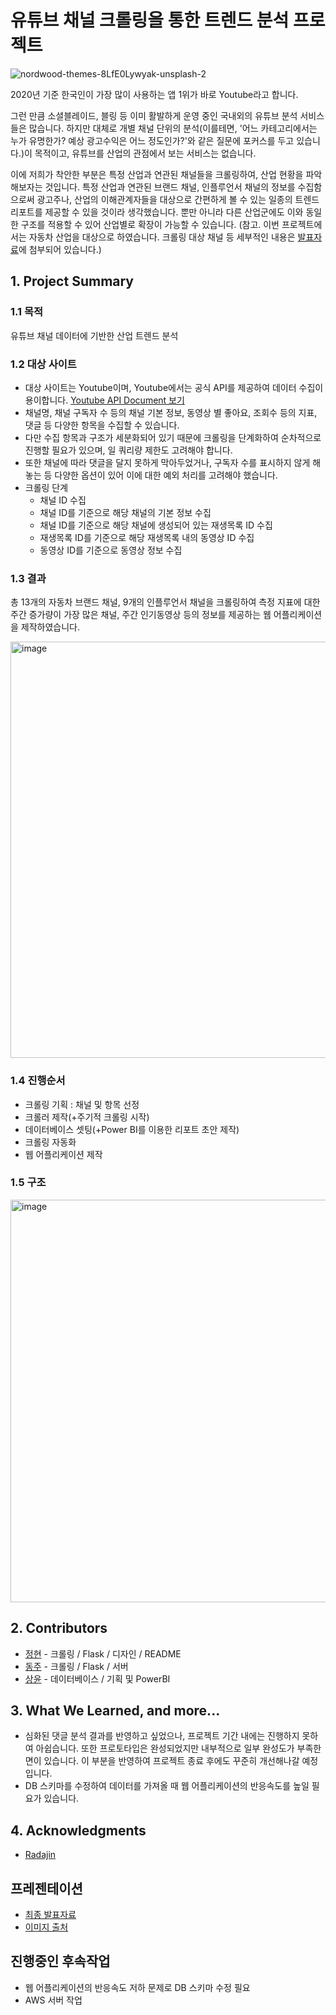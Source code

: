# 유튜브 채널 크롤링을 통한 트렌드 분석 프로젝트


![nordwood-themes-8LfE0Lywyak-unsplash-2](https://user-images.githubusercontent.com/80465347/128330807-7eeb4c07-3877-4708-9bd1-4d2a4deeda1b.jpg)


2020년 기준 한국인이 가장 많이 사용하는 앱 1위가 바로 Youtube라고 합니다.

그런 만큼 소셜블레이드, 블링 등 이미 활발하게 운영 중인 국내외의 유튜브 분석 서비스들은 많습니다. 하지만 대체로 개별 채널 단위의 분석(이를테면, '어느 카테고리에서는 누가 유명한가? 예상 광고수익은 어느 정도인가?'와 같은 질문에 포커스를 두고 있습니다.)이 목적이고, 유튜브를 산업의 관점에서 보는 서비스는 없습니다.

이에 저희가 착안한 부분은 특정 산업과 연관된 채널들을 크롤링하여, 산업 현황을 파악해보자는 것입니다. 특정 산업과 연관된 브랜드 채널, 인플루언서 채널의 정보를 수집함으로써 광고주나, 산업의 이해관계자들을 대상으로 간편하게 볼 수 있는 일종의 트렌드 리포트를 제공할 수 있을 것이라 생각했습니다. 뿐만 아니라 다른 산업군에도 이와 동일한 구조를 적용할 수 있어 산업별로 확장이 가능할 수 있습니다. 
(참고. 이번 프로젝트에서는 자동차 산업을 대상으로 하였습니다. 크롤링 대상 채널 등 세부적인 내용은 [발표자료](https://drive.google.com/file/d/1jGTwHEqVpJSZVmavaZ-DgCPNKNqHfmKO/view?usp=sharing)에 첨부되어 있습니다.) 


## 1. Project Summary 


### 1.1 목적 

유튜브 채널 데이터에 기반한 산업 트렌드 분석 


### 1.2 대상 사이트 

- 대상 사이트는 Youtube이며, Youtube에서는 공식 API를 제공하여 데이터 수집이 용이합니다. [Youtube API Document 보기](https://developers.google.com/youtube/v3/getting-started?hl=ko) 
- 채널명, 채널 구독자 수 등의 채널 기본 정보, 동영상 별 좋아요, 조회수 등의 지표, 댓글 등 다양한 항목을 수집할 수 있습니다.  
- 다만 수집 항목과 구조가 세분화되어 있기 때문에 크롤링을 단계화하여 순차적으로 진행할 필요가 있으며, 일 쿼리량 제한도 고려해야 합니다.  
- 또한 채널에 따라 댓글을 달지 못하게 막아두었거나, 구독자 수를 표시하지 않게 해놓는 등 다양한 옵션이 있어 이에 대한 예외 처리를 고려해야 했습니다. 
- 크롤링 단계
  - 채널 ID 수집
   - 채널 ID를 기준으로 해당 채널의 기본 정보 수집 
  - 채널 ID를 기준으로 해당 채널에 생성되어 있는 재생목록 ID 수집
  - 재생목록 ID를 기준으로 해당 재생목록 내의 동영상 ID 수집 
  - 동영상 ID를 기준으로 동영상 정보 수집  


### 1.3 결과

총 13개의 자동차 브랜드 채널, 9개의 인플루언서 채널을 크롤링하여 
측정 지표에 대한 주간 증가량이 가장 많은 채널, 주간 인기동영상 등의 정보를 제공하는 웹 어플리케이션을 제작하였습니다. 

<img width="666" alt="image" src="https://user-images.githubusercontent.com/80465347/128343905-11602bc3-9b63-4a68-b8aa-7191c27ec03a.png">


### 1.4 진행순서 

- 크롤링 기획 : 채널 및 항목 선정
- 크롤러 제작(+주기적 크롤링 시작)  
- 데이터베이스 셋팅(+Power BI를 이용한 리포트 초안 제작)   
- 크롤링 자동화
- 웹 어플리케이션 제작 


### 1.5 구조
<img width="644" alt="image" src="https://user-images.githubusercontent.com/80465347/128333248-d3518160-53a1-43a2-820d-254c83e1225c.png">



## 2. Contributors

* [정현](https://github.com/JeonghyunKo) - 크롤링 / Flask / 디자인 / README
* [동주](https://github.com/lee-edgar) - 크롤링 / Flask / 서버 
* [상윤](https://github.com/metahong) - 데이터베이스 / 기획 및 PowerBI 


## 3. What We Learned, and more... 

- 심화된 댓글 분석 결과를 반영하고 싶었으나, 프로젝트 기간 내에는 진행하지 못하여 아쉽습니다. 또한 프로토타입은 완성되었지만 내부적으로 일부 완성도가 부족한 면이 있습니다. 이 부분을 반영하여 프로젝트 종료 후에도 꾸준히 개선해나갈 예정입니다. 
- DB 스키마를 수정하여 데이터를 가져올 때 웹 어플리케이션의 반응속도를 높일 필요가 있습니다. 


## 4. Acknowledgments 

* [Radajin](https://github.com/radajin)  


## 프레젠테이션 

* [최종 발표자료](https://drive.google.com/file/d/1jGTwHEqVpJSZVmavaZ-DgCPNKNqHfmKO/view?usp=sharing)
* [이미지 출처](https://unsplash.com/photos/8LfE0Lywyak?utm_source=unsplash&utm_medium=referral&utm_content=creditShareLink)

## 진행중인 후속작업

* 웹 어플리케이션의 반응속도 저하 문제로 DB 스키마 수정 필요 
* AWS 서버 작업  
